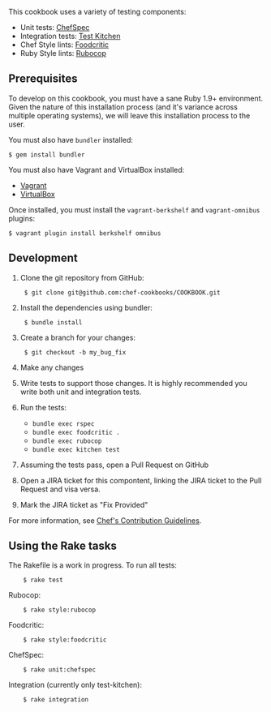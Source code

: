 This cookbook uses a variety of testing components:

- Unit tests: [ChefSpec](https://github.com/acrmp/chefspec)
- Integration tests: [Test Kitchen](https://github.com/chef/test-kitchen)
- Chef Style lints: [Foodcritic](https://github.com/acrmp/foodcritic)
- Ruby Style lints: [Rubocop](https://github.com/bbatsov/rubocop)


Prerequisites
-------------
To develop on this cookbook, you must have a sane Ruby 1.9+ environment. Given the nature of this installation process (and it's variance across multiple operating systems), we will leave this installation process to the user.

You must also have `bundler` installed:

    $ gem install bundler

You must also have Vagrant and VirtualBox installed:

- [Vagrant](https://vagrantup.com)
- [VirtualBox](https://virtualbox.org)

Once installed, you must install the `vagrant-berkshelf` and `vagrant-omnibus` plugins:

    $ vagrant plugin install berkshelf omnibus


Development
-----------
1. Clone the git repository from GitHub:

        $ git clone git@github.com:chef-cookbooks/COOKBOOK.git

2. Install the dependencies using bundler:

        $ bundle install

3. Create a branch for your changes:

        $ git checkout -b my_bug_fix

4. Make any changes
5. Write tests to support those changes. It is highly recommended you write both unit and integration tests.
6. Run the tests:
    - `bundle exec rspec`
    - `bundle exec foodcritic .`
    - `bundle exec rubocop`
    - `bundle exec kitchen test`

7. Assuming the tests pass, open a Pull Request on GitHub
8. Open a JIRA ticket for this compontent, linking the JIRA ticket to the Pull Request and visa versa.
9. Mark the JIRA ticket as "Fix Provided"

For more information, see [Chef's Contribution Guidelines](https://wiki.chef.io/display/chef/How+to+Contribute).

Using the Rake tasks
--------------------

The Rakefile is a work in progress. To run all tests:

        $ rake test

Rubocop:

  		$ rake style:rubocop

Foodcritic:

		$ rake style:foodcritic

ChefSpec:

		$ rake unit:chefspec

Integration (currently only test-kitchen):

		$ rake integration
